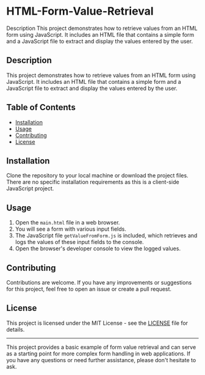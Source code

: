# HTML-Form-Value-Retrieval
Description This project demonstrates how to retrieve values from an HTML form using JavaScript. It includes an HTML file that contains a simple form and a JavaScript file to extract and display the values entered by the user.


## Description
This project demonstrates how to retrieve values from an HTML form using JavaScript. It includes an HTML file that contains a simple form and a JavaScript file to extract and display the values entered by the user.

## Table of Contents
- [Installation](#installation)
- [Usage](#usage)
- [Contributing](#contributing)
- [License](#license)

## Installation
Clone the repository to your local machine or download the project files. There are no specific installation requirements as this is a client-side JavaScript project.

## Usage
1. Open the `main.html` file in a web browser.
2. You will see a form with various input fields.
3. The JavaScript file `getValueFromForm.js` is included, which retrieves and logs the values of these input fields to the console.
4. Open the browser's developer console to view the logged values.

## Contributing
Contributions are welcome. If you have any improvements or suggestions for this project, feel free to open an issue or create a pull request.

## License
This project is licensed under the MIT License - see the [LICENSE](LICENSE) file for details.

---

This project provides a basic example of form value retrieval and can serve as a starting point for more complex form handling in web applications. If you have any questions or need further assistance, please don't hesitate to ask.
